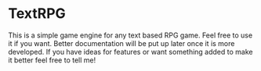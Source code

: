 TextRPG
=======

This is a simple game engine for any text based RPG game. Feel free to use it if you want. Better documentation will be put up later once it is more developed. If you have ideas for features or want something added to make it better feel free to tell me!
